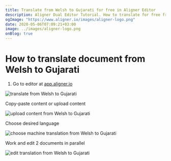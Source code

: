 ```yaml
---
title: Translate from Welsh to Gujarati for free in Aligner Editor
description: Aligner Dual Editor Tutorial. How to translate for free from Welsh to Gujarati. Aligner is multilingual document management platform. 
ogImage: "https://www.aligner.io/images/aligner-logo.png"
date: 2020-05-06T07:09:21+03:00
image: ../images/aligner-logo.png
onBlog: true
---
```


# How to translate document from Welsh to Gujarati

1. Go to editor at [app.aligner.io](https://app.aligner.io "Aligner App web page")

![translate from Welsh to Gujarati](../aligner-blank-editor.png "translate from Welsh to Gujarati")

Copy-paste content or upload content

![upload content from Welsh to Gujarati](../aligner-uploaded-document.png "upload content from Welsh to Gujarati")

Choose desired language

![choose machine translation from Welsh to Gujarati](../aligner-language-dropdown.png "choose machine translation from Welsh to Gujarati")

Work and edit 2 documents in parallel

![edit translation from Welsh to Gujarati](../aligner-double-sitded-editor.png "edit translation from Welsh to Gujarati")

